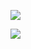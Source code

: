   


![](blob:file:///f2066269-25e1-4b04-b0ff-ba466529fda6)

![](blob:file:///b9a8678e-b932-4905-a2e6-7ab8d54d25de)

  


